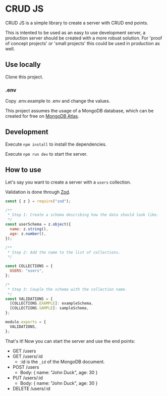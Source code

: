 # CRUD JS

CRUD JS is a simple library to create a server with CRUD end points.

This is intented to be used as an easy to use development server, a production server should be created with a more robust solution.
For 'proof of concept projects' or 'small projects' this could be used in production as well.

## Use locally

Clone this project.

### .env

Copy .env.example to .env and change the values.

This project assumes the usage of a MongoDB database, which can be created for free on [MongoDB Atlas](https://www.mongodb.com/atlas/database).

## Development

Execute `npm install` to install the dependencies.

Execute `npm run dev` to start the server.

## How to use

Let's say you want to create a server with a `users` collection.

Validation is done through [Zod](https://github.com/colinhacks/zod).

```js
const { z } = require("zod");

/**
 * Step 1: Create a schema describing how the data should look like.
 */
const userSchema = z.object({
  name: z.string(),
  age: z.number(),
});

/**
 * Step 2: Add the name to the list of collections.
 */

const COLLECTIONS = {
  USERS: "users",
};

/*
 * Step 3: Couple the schema with the collection name.
 */
const VALIDATIONS = {
  [COLLECTIONS.EXAMPLE]: exampleSchema,
  [COLLECTIONS.SAMPLE]: sampleSchema,
};

module.exports = {
  VALIDATIONS,
};
```

That's it! Now you can start the server and use the end points:

- GET /users
- GET /users/:id
  - :id is the `_id` of the MongoDB document.
- POST /users
  - Body: { name: "John Duck", age: 30 }
- PUT /users/:id
  - Body: { name: "John Duck", age: 30 }
- DELETE /users/:id
